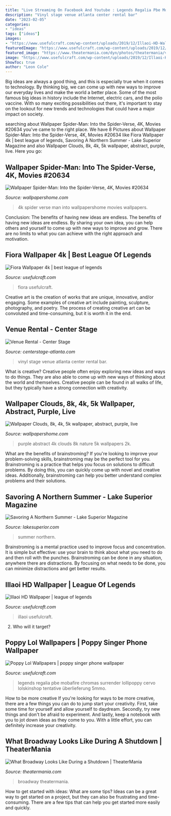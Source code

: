 ```yaml
---
title: "Live Streaming On Facebook And Youtube : Legends Regalia Pbe Mobafire Chromas Surrender Lollipoppy Cervo Lolskinshop Tentative überlieferung 5mmo"
description: "Vinyl stage venue atlanta center rental bar"
date: "2023-02-05"
categories:
- "ideas"
tags: ["ideas"]
images:
- "https://www.usefulcraft.com/wp-content/uploads/2019/12/Illaoi-HD-Wallpaper-3.jpg"
featuredImage: "https://www.usefulcraft.com/wp-content/uploads/2019/12/Illaoi-HD-Wallpaper-3.jpg"
featured_image: "https://www.theatermania.com/dyn/photos/theatermania/v1finw1200x0y0w1200h1800/-tricia-baron-149280.jpg"
image: "https://www.usefulcraft.com/wp-content/uploads/2019/12/Illaoi-HD-Wallpaper-3.jpg"
ShowToc: true
author: "Leon Cole"
---
```



Big ideas are always a good thing, and this is especially true when it comes to technology. By thinking big, we can come up with new ways to improve our everyday lives and make the world a better place. Some of the most famous big ideas in history include the Internet, electric cars, and the polio vaccine. With so many exciting possibilities out there, it's important to stay on the lookout for new trends and technologies that could have a major impact on society.

	

		
searching about Wallpaper Spider-Man: Into the Spider-Verse, 4K, Movies #20634 you've came to the right place. We have 8 Pictures about Wallpaper Spider-Man: Into the Spider-Verse, 4K, Movies #20634 like Fiora Wallpaper 4k | best league of legends, Savoring A Northern Summer - Lake Superior Magazine and also Wallpaper Clouds, 8k, 4k, 5k wallpaper, abstract, purple, live. Here you go:
		
    
## Wallpaper Spider-Man: Into The Spider-Verse, 4K, Movies #20634

<img loading=lazy src="https://wallpapershome.com/images/wallpapers/spider-man-into-the-spider-verse-3840x2160-4k-20634.jpg" onerror="this.onerror=null;this.src='https://tse3.mm.bing.net/th?id=OIP.5S0H3cIlYPuWSTfbEIIafgHaEK&amp;pid=15.1';" alt="Wallpaper Spider-Man: Into the Spider-Verse, 4K, Movies #20634">

_Source: wallpapershome.com_

>4k spider verse man into wallpapershome movies wallpapers. 

	

Conclusion: The benefits of having new ideas are endless.
The benefits of having new ideas are endless. By sharing your own idea, you can help others and yourself to come up with new ways to improve and grow. There are no limits to what you can achieve with the right approach and motivation.

    
## Fiora Wallpaper 4k | Best League Of Legends

<img loading=lazy src="https://www.usefulcraft.com/wp-content/uploads/2019/12/Fiora-Wallpaper-4k-25.jpg" onerror="this.onerror=null;this.src='https://tse2.mm.bing.net/th?id=OIP.WcOSr9P67DkivM_MmLnRkQHaLH&amp;pid=15.1';" alt="Fiora Wallpaper 4k | best league of legends">

_Source: usefulcraft.com_

>fiora usefulcraft. 

	

Creative art is the creation of works that are unique, innovative, and/or engaging. Some examples of creative art include painting, sculpture, photography, and poetry. The process of creating creative art can be convoluted and time-consuming, but it is worth it in the end.

    
## Venue Rental - Center Stage

<img loading=lazy src="https://www.centerstage-atlanta.com/wp-content/uploads/2020/09/Vinyl-Bar-and-Stage_sm.jpg" onerror="this.onerror=null;this.src='https://tse2.mm.bing.net/th?id=OIP.TH0GiXuBgraZGCn3K6bFiAHaE8&amp;pid=15.1';" alt="Venue Rental - Center Stage">

_Source: centerstage-atlanta.com_

>vinyl stage venue atlanta center rental bar. 

	

What is creative?
Creative people often enjoy exploring new ideas and ways to do things. They are also able to come up with new ways of thinking about the world and themselves. Creative people can be found in all walks of life, but they typically have a strong connection with creativity.

    
## Wallpaper Clouds, 8k, 4k, 5k Wallpaper, Abstract, Purple, Live

<img loading=lazy src="https://wallpapershome.com/images/wallpapers/clouds-2560x1440-8k-4k-5k-wallpaper-abstract-purple-live-wallpaper-6469.jpg" onerror="this.onerror=null;this.src='https://tse2.mm.bing.net/th?id=OIP.mkSY-tdnCe6pqVWhVvK4XgHaEK&amp;pid=15.1';" alt="Wallpaper Clouds, 8k, 4k, 5k wallpaper, abstract, purple, live">

_Source: wallpapershome.com_

>purple abstract 4k clouds 8k nature 5k wallpapers 2k. 

	

What are the benefits of brainstroming?
If you're looking to improve your problem-solving skills, brainstroming may be the perfect tool for you. Brainstroming is a practice that helps you focus on solutions to difficult problems. By doing this, you can quickly come up with novel and creative ideas. Additionally, brainstroming can help you better understand complex problems and their solutions.

    
## Savoring A Northern Summer - Lake Superior Magazine

<img loading=lazy src="https://www.lakesuperior.com/downloads/7892/download/404photo4.jpg?cb=f2c66829e4d4e5050c857b3b70c42474&amp;w=1200" onerror="this.onerror=null;this.src='https://tse4.mm.bing.net/th?id=OIP.WJPavqVjNOju_ei4G_5ItQHaE8&amp;pid=15.1';" alt="Savoring A Northern Summer - Lake Superior Magazine">

_Source: lakesuperior.com_

>summer northern. 

	

Brainstroming is a mental practice used to improve focus and concentration. It is simple but effective: use your brain to think about what you need to do and then roll with the punches. Brainstroming can be done in any situation, anywhere there are distractions. By focusing on what needs to be done, you can minimize distractions and get better results.

    
## Illaoi HD Wallpaper | League Of Legends

<img loading=lazy src="https://www.usefulcraft.com/wp-content/uploads/2019/12/Illaoi-HD-Wallpaper-3.jpg" onerror="this.onerror=null;this.src='https://tse1.mm.bing.net/th?id=OIP.z1O3hBx-xjSb4pTNqCQb4gHaKL&amp;pid=15.1';" alt="Illaoi HD Wallpaper | league of legends">

_Source: usefulcraft.com_

>illaoi usefulcraft. 

	

2) Who will it target?

    
## Poppy Lol Wallpapers | Poppy Singer Phone Wallpaper

<img loading=lazy src="https://www.usefulcraft.com/wp-content/uploads/2020/01/Poppy-League-of-Legends-Wallpapers-9.jpg" onerror="this.onerror=null;this.src='https://tse3.mm.bing.net/th?id=OIP.MKrFyxbyBzUBwferHGrEVAHaKM&amp;pid=15.1';" alt="Poppy Lol Wallpapers | poppy singer phone wallpaper">

_Source: usefulcraft.com_

>legends regalia pbe mobafire chromas surrender lollipoppy cervo lolskinshop tentative überlieferung 5mmo. 

	

How to be more creative
If you're looking for ways to be more creative, there are a few things you can do to jump start your creativity. First, take some time for yourself and allow yourself to daydream. Secondly, try new things and don't be afraid to experiment. And lastly, keep a notebook with you to jot down ideas as they come to you. With a little effort, you can definitely increase your creativity.

    
## What Broadway Looks Like During A Shutdown | TheaterMania

<img loading=lazy src="https://www.theatermania.com/dyn/photos/theatermania/v1finw1200x0y0w1200h1800/-tricia-baron-149280.jpg" onerror="this.onerror=null;this.src='https://tse4.mm.bing.net/th?id=OIP.GkP0XYNpjh5hQVrzvFv8sgHaLH&amp;pid=15.1';" alt="What Broadway Looks Like During a Shutdown | TheaterMania">

_Source: theatermania.com_

>broadway theatermania. 

	

How to get started with ideas: What are some tips?
Ideas can be a great way to get started on a project, but they can also be frustrating and time-consuming. There are a few tips that can help you get started more easily and quickly.

